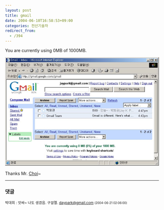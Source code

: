 ```yaml
---
layout: post
title: gmail
date: 2004-06-10T16:58:53+09:00
categories: 전산기술자
redirect_from:
  - /394
---
```


You are currently using 0MB of 1000MB.

![ ](/assets/media/photo_gmail.jpg)

Thanks Mr. <a href=http://hochan.net>Choi</a>~

* * *

### 댓글



<!--- cmt:747 --->
<!--- mail: --->
<!--- parent:0 --->

<small class=comment>박대희 : 앗싸~ 나도 생겼음. 구걸멜. daypark@gmail.com <small>(2004-06-21 02:06:00)</small></small>

